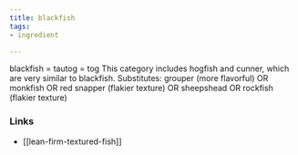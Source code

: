 ```yaml
---
title: blackfish
tags:
- ingredient

---
```

blackfish = tautog = tog This category includes hogfish and cunner, which are very similar to blackfish. Substitutes: grouper (more flavorful) OR monkfish OR red snapper (flakier texture) OR sheepshead OR rockfish (flakier texture)

### Links

* [[lean-firm-textured-fish]]
